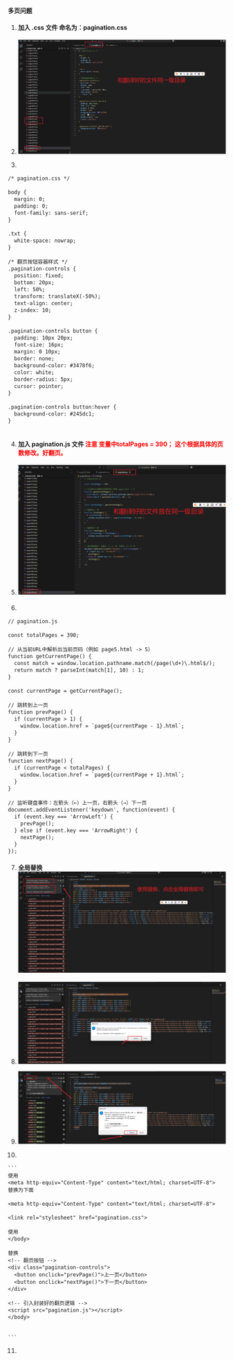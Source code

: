 #### 多页问题

1. #### 加入 .css 文件  命名为：pagination.css

2. ![image-20250614141945361](./assets/image-20250614141945361.png)

3. 

   ```
   /* pagination.css */
   
   body {
     margin: 0;
     padding: 0;
     font-family: sans-serif;
   }
   
   .txt {
     white-space: nowrap;
   }
   
   /* 翻页按钮容器样式 */
   .pagination-controls {
     position: fixed;
     bottom: 20px;
     left: 50%;
     transform: translateX(-50%);
     text-align: center;
     z-index: 10;
   }
   
   .pagination-controls button {
     padding: 10px 20px;
     font-size: 16px;
     margin: 0 10px;
     border: none;
     background-color: #3478f6;
     color: white;
     border-radius: 5px;
     cursor: pointer;
   }
   
   .pagination-controls button:hover {
     background-color: #245dc1;
   }
   
   
   ```

   

4. #### 加入  pagination.js  文件 <font color="red">注意 变量中totalPages = 390； 这个根据具体的页数修改。好翻页。</font>

5. #### ![image-20250614142047634](./assets/image-20250614142047634.png)

6. 

   ```
   // pagination.js
   
   const totalPages = 390;
   
   // 从当前URL中解析出当前页码（例如 page5.html -> 5）
   function getCurrentPage() {
     const match = window.location.pathname.match(/page(\d+)\.html$/);
     return match ? parseInt(match[1], 10) : 1;
   }
   
   const currentPage = getCurrentPage();
   
   // 跳转到上一页
   function prevPage() {
     if (currentPage > 1) {
       window.location.href = `page${currentPage - 1}.html`;
     }
   }
   
   // 跳转到下一页
   function nextPage() {
     if (currentPage < totalPages) {
       window.location.href = `page${currentPage + 1}.html`;
     }
   }
   
   // 监听键盘事件：左箭头（←）上一页，右箭头（→）下一页
   document.addEventListener('keydown', function(event) {
     if (event.key === 'ArrowLeft') {
       prevPage();
     } else if (event.key === 'ArrowRight') {
       nextPage();
     }
   });
   
   ```

   

7. #### 全局替换 ![image-20250614142327461](./assets/image-20250614142327461.png)

8. ![image-20250614142418227](./assets/image-20250614142418227.png)

9. ![image-20250614142538940](./assets/image-20250614142538940.png)

10. 

    ```
    使用 
    <meta http-equiv="Content-Type" content="text/html; charset=UTF-8">
    替换为下面
    
    <meta http-equiv="Content-Type" content="text/html; charset=UTF-8">
    
    <link rel="stylesheet" href="pagination.css">
    
    使用 
    </body>
    
    替换
    <!-- 翻页按钮 -->
    <div class="pagination-controls">
      <button onclick="prevPage()">上一页</button>
      <button onclick="nextPage()">下一页</button>
    </div>
    
    <!-- 引入封装好的翻页逻辑 -->
    <script src="pagination.js"></script>
    </body>
    
    
    ```

    

11. 